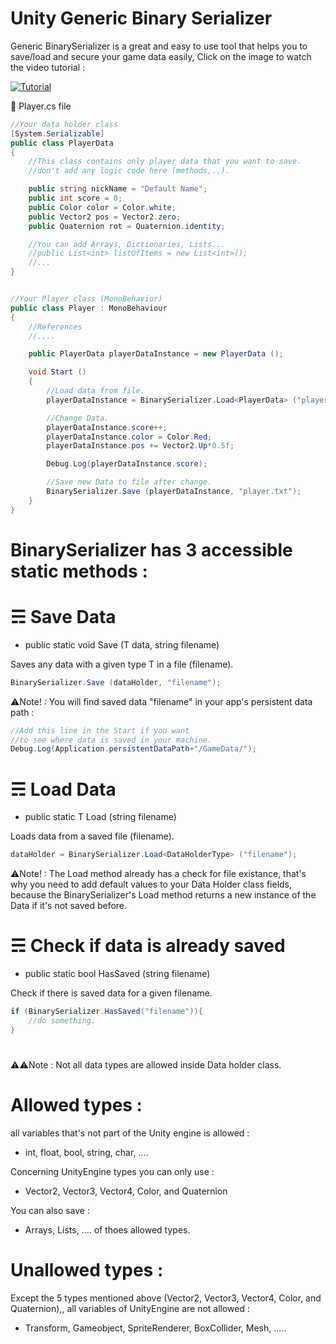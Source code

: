 # Unity Generic Binary Serializer
Generic BinarySerializer is a great and easy to use tool that helps you to save/load and secure your game data easily,
Click on the image to watch the video tutorial :

[![Tutorial](https://img.youtube.com/vi/PbPCW8vK3RQ/0.jpg)](https://www.youtube.com/watch?v=PbPCW8vK3RQ)

📄 Player.cs file
```c#
//Your data holder class
[System.Serializable]
public class PlayerData
{
	//This class contains only player data that you want to save.
	//don't add any logic code here (methods,..).

	public string nickName = "Default Name";
	public int score = 0;
	public Color color = Color.white;
	public Vector2 pos = Vector2.zero;
	public Quaternion rot = Quaternion.identity;

	//You can add Arrays, Dictionaries, Lists...
	//public List<int> listOfItems = new List<int>();
	//...
}


//Your Player class (MonoBehavior)
public class Player : MonoBehaviour
{
	//References
	//....

	public PlayerData playerDataInstance = new PlayerData ();

	void Start ()
	{
		//Load data from file.
		playerDataInstance = BinarySerializer.Load<PlayerData> ("player.txt");

		//Change Data.
		playerDataInstance.score++;
		playerDataInstance.color = Color.Red;
		playerDataInstance.pos += Vector2.Up*0.5f;

		Debug.Log(playerDataInstance.score);

		//Save new Data to file after change.
		BinarySerializer.Save (playerDataInstance, "player.txt");
	}
}
```

# BinarySerializer has 3 accessible static methods :



# ☴ Save Data
- public static void Save <T> (T data, string filename)
	
Saves any data with a given type T in a file (filename).
```c#
BinarySerializer.Save (dataHolder, "filename");
```
⚠Note! : You will find saved data "filename" in your app's persistent data path :
```c#
//Add this line in the Start if you want
//to see where data is saved in your machine.
Debug.Log(Application.persistentDataPath+"/GameData/");
```


# ☴ Load Data
- public static T Load<T> (string filename)
	
Loads data from a saved file (filename).
```c#
dataHolder = BinarySerializer.Load<DataHolderType> ("filename");
```
⚠Note! : The Load method already has a check for file existance, that's why you need to add default values to your Data Holder class fields, because the BinarySerializer's Load method returns a new instance of the Data if it's not saved before.

# ☴ Check if data is already saved
- public static bool HasSaved (string filename)

Check if there is saved data for a given filename.
```c#
if (BinarySerializer.HasSaved("filename")){
	//do something.
}
```

#

#
⚠⚠Note : 
Not all data types are allowed inside Data holder class.
# Allowed types :
all variables that's not part of the Unity engine is allowed :
- int, float, bool, string, char, ....

Concerning UnityEngine types you can only use :
- Vector2, Vector3, Vector4, Color, and Quaternion

You can also save :
- Arrays, Lists, .... of thoes allowed types.

# Unallowed types :
Except the 5 types mentioned above (Vector2, Vector3, Vector4, Color, and Quaternion),, all variables of UnityEngine are not allowed :

- Transform, Gameobject, SpriteRenderer, BoxCollider, Mesh, .....
